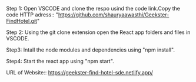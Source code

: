 Step 1: Open VSCODE and clone the respo usind the code link.Copy the code HTTP adress:: "https://github.com/shauryaawasthi/Geekster-FindHotel.git"

Step 2: Using the git clone extension open the React app folders and files in VSCODE.

Step3: Intall the node modules and dependencies using "npm install".

Step4: Start the react app using "npm start".


URL of Website:: https://geekster-find-hotel-sde.netlify.app/

